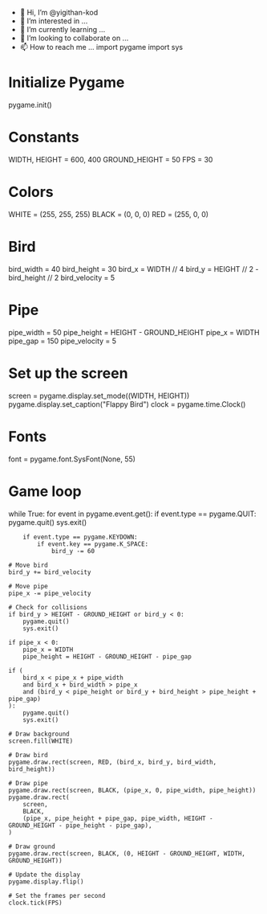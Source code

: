 - 👋 Hi, I’m @yigithan-kod
- 👀 I’m interested in ...
- 🌱 I’m currently learning ...
- 💞️ I’m looking to collaborate on ...
- 📫 How to reach me ...
import pygame
import sys

# Initialize Pygame
pygame.init()

# Constants
WIDTH, HEIGHT = 600, 400
GROUND_HEIGHT = 50
FPS = 30

# Colors
WHITE = (255, 255, 255)
BLACK = (0, 0, 0)
RED = (255, 0, 0)

# Bird
bird_width = 40
bird_height = 30
bird_x = WIDTH // 4
bird_y = HEIGHT // 2 - bird_height // 2
bird_velocity = 5

# Pipe
pipe_width = 50
pipe_height = HEIGHT - GROUND_HEIGHT
pipe_x = WIDTH
pipe_gap = 150
pipe_velocity = 5

# Set up the screen
screen = pygame.display.set_mode((WIDTH, HEIGHT))
pygame.display.set_caption("Flappy Bird")
clock = pygame.time.Clock()

# Fonts
font = pygame.font.SysFont(None, 55)

# Game loop
while True:
    for event in pygame.event.get():
        if event.type == pygame.QUIT:
            pygame.quit()
            sys.exit()

        if event.type == pygame.KEYDOWN:
            if event.key == pygame.K_SPACE:
                bird_y -= 60

    # Move bird
    bird_y += bird_velocity

    # Move pipe
    pipe_x -= pipe_velocity

    # Check for collisions
    if bird_y > HEIGHT - GROUND_HEIGHT or bird_y < 0:
        pygame.quit()
        sys.exit()

    if pipe_x < 0:
        pipe_x = WIDTH
        pipe_height = HEIGHT - GROUND_HEIGHT - pipe_gap

    if (
        bird_x < pipe_x + pipe_width
        and bird_x + bird_width > pipe_x
        and (bird_y < pipe_height or bird_y + bird_height > pipe_height + pipe_gap)
    ):
        pygame.quit()
        sys.exit()

    # Draw background
    screen.fill(WHITE)

    # Draw bird
    pygame.draw.rect(screen, RED, (bird_x, bird_y, bird_width, bird_height))

    # Draw pipe
    pygame.draw.rect(screen, BLACK, (pipe_x, 0, pipe_width, pipe_height))
    pygame.draw.rect(
        screen,
        BLACK,
        (pipe_x, pipe_height + pipe_gap, pipe_width, HEIGHT - GROUND_HEIGHT - pipe_height - pipe_gap),
    )

    # Draw ground
    pygame.draw.rect(screen, BLACK, (0, HEIGHT - GROUND_HEIGHT, WIDTH, GROUND_HEIGHT))

    # Update the display
    pygame.display.flip()

    # Set the frames per second
    clock.tick(FPS)

<!---
yigithan-kod/yigithan-kod is a ✨ special ✨ repository because its `README.md` (this file) appears on your GitHub profile.
You can click the Preview link to take a look at your changes.
--->
